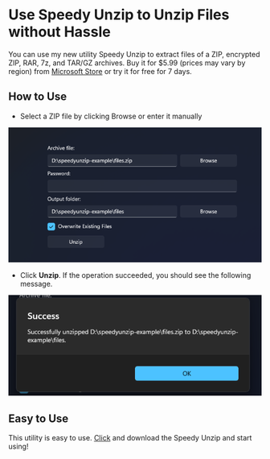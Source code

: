 # Use Speedy Unzip to Unzip Files without Hassle
You can use my new utility Speedy Unzip to extract files of a ZIP, encrypted ZIP, RAR, 7z, and TAR/GZ archives. Buy it for $5.99 (prices may vary by region) from [Microsoft Store](https://apps.microsoft.com/detail/9pj1dzj06461) or try it for free for 7 days.

## How to Use
* Select a ZIP file by clicking Browse or enter it manually

![Demonstration image for step 1](/images/0.png)
* Click **Unzip**. If the operation succeeded, you should see the following message.

![Demonstration image for step 2](/images/1.png)

## Easy to Use
This utility is easy to use. [Click](https://apps.microsoft.com/detail/9pj1dzj06461) and download the Speedy Unzip and start using!
